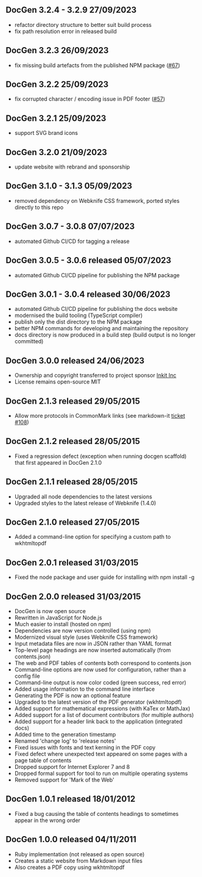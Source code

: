﻿DocGen 3.2.4 - 3.2.9 27/09/2023
-----------------------

- refactor directory structure to better suit build process
- fix path resolution error in released build

DocGen 3.2.3 26/09/2023
-----------------------

- fix missing build artefacts from the published NPM package ([#67](https://github.com/mtmacdonald/docgen/issues/67))

DocGen 3.2.2 25/09/2023
-----------------------

- fix corrupted character / encoding issue in PDF footer ([#57](https://github.com/mtmacdonald/docgen/issues/57))

DocGen 3.2.1 25/09/2023
-----------------------

- support SVG brand icons

DocGen 3.2.0 21/09/2023
-----------------------

- update website with rebrand and sponsorship

DocGen 3.1.0 - 3.1.3 05/09/2023
-----------------------

- removed dependency on Webknife CSS framework, ported styles directly to this repo

DocGen 3.0.7 - 3.0.8 07/07/2023
-----------------------

- automated Github CI/CD for tagging a release

DocGen 3.0.5 - 3.0.6 released 05/07/2023
----------------------------------------

- automated Github CI/CD pipeline for publishing the NPM package

DocGen 3.0.1 - 3.0.4 released 30/06/2023
----------------------------------------

- automated Github CI/CD pipeline for publishing the docs website
- modernised the build tooling (TypeScript compiler)
- publish only the dist directory to the NPM package
- better NPM commands for developing and maintaining the repository
- docs directory is now produced in a build step (build output is no longer committed)

DocGen 3.0.0 released 24/06/2023
--------------------------------

- Ownership and copyright transferred to project sponsor [Inkit Inc](https://www.inkit.com/)
- License remains open-source MIT

DocGen 2.1.3 released 29/05/2015
--------------------------------

- Allow more protocols in CommonMark links (see markdown-it [ticket #108](https://github.com/markdown-it/markdown-it/issues/108))

DocGen 2.1.2 released 28/05/2015
--------------------------------

- Fixed a regression defect (exception when running docgen scaffold) that first appeared in DocGen 2.1.0

DocGen 2.1.1 released 28/05/2015
--------------------------------

- Upgraded all node dependencies to the latest versions
- Upgraded styles to the latest release of Webknife (1.4.0)

DocGen 2.1.0 released 27/05/2015
--------------------------------

- Added a command-line option for specifying a custom path to wkhtmltopdf

DocGen 2.0.1 released 31/03/2015
--------------------------------

- Fixed the node package and user guide for installing with npm install -g

DocGen 2.0.0 released 31/03/2015
--------------------------------

- DocGen is now open source
- Rewritten in JavaScript for Node.js
- Much easier to install (hosted on npm)
- Dependencies are now version controlled (using npm)
- Modernized visual style (uses Webknife CSS framework)
- Input metadata files are now in JSON rather than YAML format
- Top-level page headings are now inserted automatically (from contents.json)
- The web and PDF tables of contents both correspond to contents.json
- Command-line options are now used for configuration, rather than a config file
- Command-line output is now color coded (green success, red error)
- Added usage information to the command line interface
- Generating the PDF is now an optional feature
- Upgraded to the latest version of the PDF generator (wkhtmltopdf)
- Added support for mathematical expressions (with KaTex or MathJax)
- Added support for a list of document contributors (for multiple authors)
- Added support for a header link back to the application (integrated docs)
- Added time to the generation timestamp
- Renamed 'change log' to 'release notes'
- Fixed issues with fonts and text kerning in the PDF copy
- Fixed defect where unexpected text appeared on some pages with a page table of contents
- Dropped support for Internet Explorer 7 and 8
- Dropped formal support for tool to run on multiple operating systems
- Removed support for 'Mark of the Web'

DocGen 1.0.1 released 18/01/2012
--------------------------------

- Fixed a bug causing the table of contents headings to sometimes appear in the wrong order

DocGen 1.0.0 released 04/11/2011
--------------------------------

- Ruby implementation (not released as open source)
- Creates a static website from Markdown input files
- Also creates a PDF copy using wkhtmltopdf